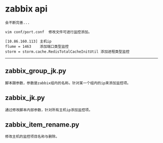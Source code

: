 # zabbix api
```
会不断完善...

vim conf/port.conf  修改文件可进行监控添加。

[10.86.160.113] 主机ip
flume = 1463    添加端口类型监控
storm = storm.cache.RedisTotalCacheInitUtil 添加进程类型监控

```
----

## zabbix_group_jk.py

```
脚本跟参数，参数是zabbix组内的名称。针对某一个组内的ip来添加监控项。
```


## zabbix_jk.py

```
通过修改脚本内部参数，针对所有主机ip添加监控项。
```

## zabbix_item_rename.py

```
修改主机的监控项目名称与删除。

```
